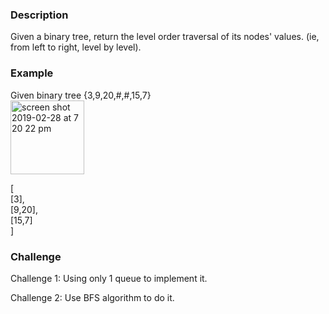 ### Description
Given a binary tree, return the level order traversal of its nodes' values. (ie, from left to right, level by level).

### Example
Given binary tree {3,9,20,#,#,15,7}<br>
<img width="118" alt="screen shot 2019-02-28 at 7 20 22 pm" src="https://user-images.githubusercontent.com/27938420/53614203-f3e7e800-3b8d-11e9-859d-fd2c76bd7f6d.png"><br>

[<br>
  [3],<br>
  [9,20],<br>
  [15,7]<br>
]<br>
### Challenge
Challenge 1: Using only 1 queue to implement it.

Challenge 2: Use BFS algorithm to do it.
